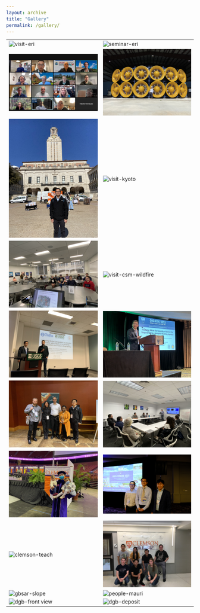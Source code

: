 ```yaml
---
layout: archive
title: "Gallery"
permalink: /gallery/
---
```


<table>
  <tr>
    <td><img src="/images/gallery/visit-eri.jpg" alt="visit-eri" width="330"></td>
    <td><img src="/images/gallery/seminar-eri.jpg" alt="seminar-eri" width="330"></td>
  </tr>
  <tr>
    <td><img src="/images/gallery/designsafe.jpg" alt="designsafe" width="330"></td>
    <td><img src="/images/gallery/visit-fiu.jpg" alt="visit-fiu" width="330"></td>
  </tr>
  <tr>
    <td><img src="/images/gallery/utcampus.jpg" alt="utcampus" width="330"></td>
    <td><img src="/images/gallery/visit-kyoto.jpg" alt="visit-kyoto" width="330"></td>
  </tr>
  <tr>
    <td><img src="/images/gallery/seminar-csm.jpg" alt="seminar-csm" width="330"></td>
    <td><img src="/images/gallery/visit-csm-wildfire.jpg" alt="visit-csm-wildfire" width="330"></td>
  </tr>
  <tr>
    <td><img src="/images/gallery/seminar-usgs.jpg" alt="seminar-usgs" width="330"></td>
    <td><img src="/images/gallery/conf-georisk2023.jpg" alt="conf-georisk2023" width="330"></td>
  </tr>
  <tr>
    <td><img src="/images/gallery/people-tuftsteam.jpg" alt="people-tuftsteam" width="330"></td>
    <td><img src="/images/gallery/seminar-lu.jpg" alt="seminar-lu" width="330"></td>
  </tr>
  <tr>
    <td><img src="/images/gallery/clemson-graduation.jpg" alt="clemson-graduation" width="330"></td>
    <td><img src="/images/gallery/conf-geoextreme.jpg" alt="conf-geoextreme" width="330"></td>
  </tr>
  <tr>
    <td><img src="/images/gallery/clemson-teach.jpg" alt="clemson-teach" width="330"></td>
    <td><img src="/images/gallery/clemson-mentor-undergrad.jpg" alt="clemson-mentor-undergrad" width="330"></td>
  </tr>
  <tr>
    <td><img src="/images/gallery/gbsar-slope.jpg" alt="gbsar-slope" width="330"></td>
    <td><img src="/images/gallery/people-mauri.jpg" alt="people-mauri" width="330"></td>
  </tr>
  <tr>
    <td><img src="/images/gallery/dgb-front view.jpg" alt="dgb-front view" width="330"></td>
    <td><img src="/images/gallery/dgb-deposit.jpg" alt="dgb-deposit" width="330"></td>
  </tr>

</table>


<!-- <style>
body {
    display: flex;
    justify-content: center;
    align-items: center;
    height: 100vh;
    background-color: #f0f0f0;
    margin: 0;
    flex-direction: column;
}

table {
    border-collapse: collapse;
}

td {
    padding: 10px;
    border: 1px solid #ccc;
}

img {
    border-radius: 10px;
    transition: transform 0.3s ease;
}

img:hover {
    transform: scale(1.05);
    border-color: #777;
}
</style> -->


<!-- ![Image 1](/images/DGB-top.jpg)
![Image 2](/images/DGB-Deposit.jpg) -->
<!-- ![Image 3](image3.jpg)
![Image 4](image4.jpg)
![Image 5](image5.jpg)
![Image 6](image6.jpg) -->

<!-- <style>
body {
    display: flex;
    justify-content: center;
    align-items: center;
    height: 100vh;
    background-color: #f0f0f0;
    margin: 0;
    flex-direction: column;
}

.image-container {
    display: grid;
    grid-template-columns: repeat(auto-fill, minmax(150px, 1fr));
    gap: 10px;
    width: 80%;
    max-width: 1000px;
    margin: 20px 0;
}

.image-container img {
    width: 100%;
    height: auto;
    display: block;
    border: 2px solid #ccc;
    border-radius: 10px;
    transition: transform 0.3s ease;
}

.image-container img:hover {
    transform: scale(1.05);
    border-color: #777;
}
</style> -->



